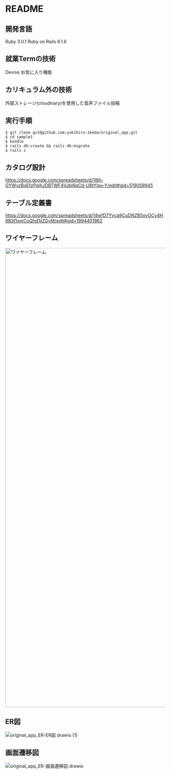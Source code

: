 # README

開発言語
----------
Ruby 3.0.1
Ruby on Rails 6.1.6

就業Termの技術
----------
Devise
お気に入り機能

カリキュラム外の技術
----------
外部ストレージ(cloudinary)を使用した音声ファイル投稿

実行手順
----------

```
$ git clone git@github.com:yukihiro-ikeda/original_app.git
$ cd sample1
$ bundle
$ rails db:create && rails db:migrate
$ rails s
```

カタログ設計
-----------
https://docs.google.com/spreadsheets/d/1l6h-GYWyzBxEfzPqihJDBTWF4VJbj6qCd-U8tYjpu-Y/edit#gid=519059945

テーブル定義書
-----------
https://docs.google.com/spreadsheets/d/14wfD7Yvca9CuDNZB5ovGCy4H8B3I1omCoQhd1jIZGyM/edit#gid=1994401962

ワイヤーフレーム
-----------
 <img width="1440" alt="ワイヤーフレーム" src="https://user-images.githubusercontent.com/112834004/205644019-c0e7b155-2014-428a-898d-4b33fe0a63e6.png">


ER図
-----------
![original_app_ER-ER図 drawio (1)](https://user-images.githubusercontent.com/112834004/205775303-6a6f03b0-1917-4d24-a39c-493909448494.png)


画面遷移図
-----------
![original_app_ER-画面遷移図 drawio](https://user-images.githubusercontent.com/112834004/205644293-bd84d2d0-4d0f-4f1a-add4-7c8452256095.png)

